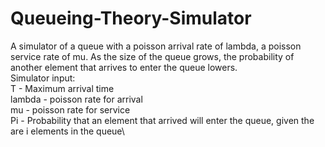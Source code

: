 # Queueing-Theory-Simulator
A simulator of a queue with a poisson arrival rate of lambda, a poisson service rate of mu. As the size of the queue grows, the probability of another element that arrives to enter the queue lowers.\
Simulator input:\
  T - Maximum arrival time\
  lambda - poisson rate for arrival\
  mu - poisson rate for service\
  Pi - Probability that an element that arrived will enter the queue, given the are i elements in the queue\
